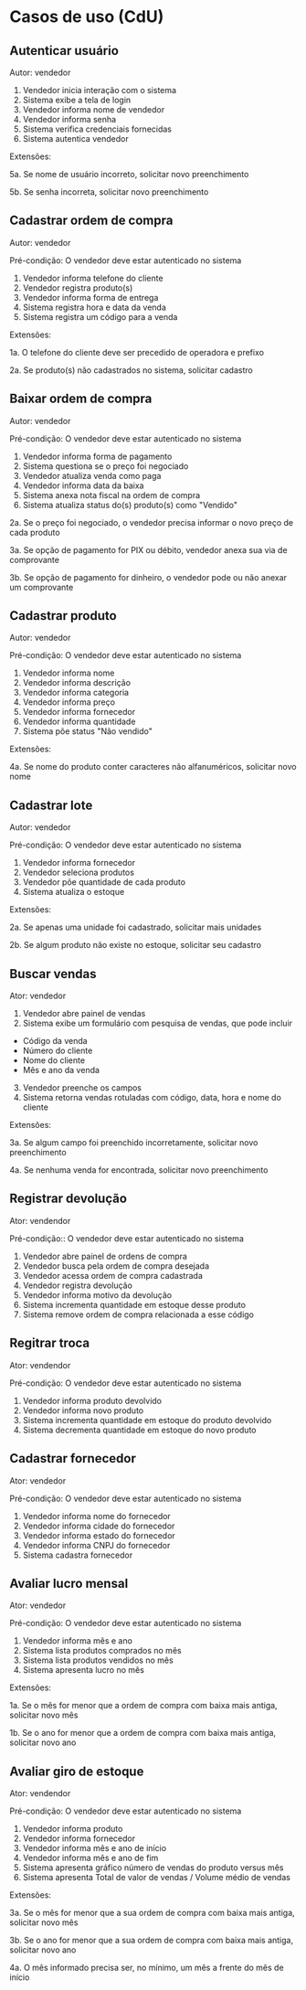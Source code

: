 # Casos de uso (CdU)

## Autenticar usuário

Autor: vendedor

1. Vendedor inicia interação com o sistema
2. Sistema exibe a tela de login
3. Vendedor informa nome de vendedor
4. Vendedor informa senha
5. Sistema verifica credenciais fornecidas
6. Sistema autentica vendedor

Extensões:

5a. Se nome de usuário incorreto, solicitar novo preenchimento

5b. Se senha incorreta, solicitar novo preenchimento

## Cadastrar ordem de compra

Autor: vendedor

Pré-condição: O vendedor deve estar autenticado no sistema

1. Vendedor informa telefone do cliente
2. Vendedor registra produto(s)
3. Vendedor informa forma de entrega
4. Sistema registra hora e data da venda
5. Sistema registra um código para a venda

Extensões:

1a. O telefone do cliente deve ser precedido de operadora e prefixo

2a. Se produto(s) não cadastrados no sistema, solicitar cadastro

## Baixar ordem de compra

Autor: vendedor

Pré-condição: O vendedor deve estar autenticado no sistema

1. Vendedor informa forma de pagamento
2. Sistema questiona se o preço foi negociado
3. Vendedor atualiza venda como paga
4. Vendedor informa data da baixa
5. Sistema anexa nota fiscal na ordem de compra
6. Sistema atualiza status do(s) produto(s) como "Vendido"

2a. Se o preço foi negociado, o vendedor precisa informar o novo preço de cada produto

3a. Se opção de pagamento for PIX ou débito, vendedor anexa sua via de comprovante

3b. Se opção de pagamento for dinheiro, o vendedor pode ou não anexar um comprovante

## Cadastrar produto

Autor: vendedor

Pré-condição: O vendedor deve estar autenticado no sistema

1. Vendedor informa nome
2. Vendedor informa descrição
3. Vendedor informa categoria
4. Vendedor informa preço
5. Vendedor informa fornecedor
6. Vendedor informa quantidade
7. Sistema põe status "Não vendido"

Extensões:

4a. Se nome do produto conter caracteres não alfanuméricos, solicitar novo nome

## Cadastrar lote

Autor: vendedor

Pré-condição: O vendedor deve estar autenticado no sistema

1. Vendedor informa fornecedor
2. Vendedor seleciona produtos
3. Vendedor põe quantidade de cada produto
4. Sistema atualiza o estoque

Extensões:

2a. Se apenas uma unidade foi cadastrado, solicitar mais unidades

2b. Se algum produto não existe no estoque, solicitar seu cadastro

## Buscar vendas

Ator: vendedor

1. Vendedor abre painel de vendas
2. Sistema exibe um formulário com pesquisa de vendas, que pode incluir
- Código da venda
- Número do cliente
- Nome do cliente
- Mês e ano da venda
3. Vendedor preenche os campos
4. Sistema retorna vendas rotuladas com código, data, hora e nome do cliente

Extensões:

3a. Se algum campo foi preenchido incorretamente, solicitar novo preenchimento

4a. Se nenhuma venda for encontrada, solicitar novo preenchimento

## Registrar devolução 

Ator: vendendor

Pré-condição:: O vendedor deve estar autenticado no sistema

1. Vendedor abre painel de ordens de compra
2. Vendedor busca pela ordem de compra desejada
3. Vendedor acessa ordem de compra cadastrada
4. Vendedor registra devolução
5. Vendedor informa motivo da devolução
6. Sistema incrementa quantidade em estoque desse produto
7. Sistema remove ordem de compra relacionada a esse código

## Regitrar troca

Ator: vendendor

Pré-condição: O vendedor deve estar autenticado no sistema

1. Vendedor informa produto devolvido
2. Vendedor informa novo produto
3. Sistema incrementa quantidade em estoque do produto devolvido
4. Sistema decrementa quantidade em estoque do novo produto

## Cadastrar fornecedor

Ator: vendedor

Pré-condição: O vendedor deve estar autenticado no sistema

1. Vendedor informa nome do fornecedor
2. Vendedor informa cidade do fornecedor
3. Vendedor informa estado do fornecedor
4. Vendedor informa CNPJ do fornecedor
5. Sistema cadastra fornecedor

## Avaliar lucro mensal

Ator: vendedor

Pré-condição: O vendedor deve estar autenticado no sistema

1. Vendedor informa mês e ano
2. Sistema lista produtos comprados no mês
3. Sistema lista produtos vendidos no mês
4. Sistema apresenta lucro no mês

Extensões:

1a. Se o mês for menor que a ordem de compra com baixa mais antiga, solicitar novo mês

1b. Se o ano for menor que a ordem de compra com baixa mais antiga, solicitar novo ano

## Avaliar giro de estoque

Ator: vendendor

Pré-condição: O vendedor deve estar autenticado no sistema

1. Vendedor informa produto
2. Vendedor informa fornecedor 
3. Vendedor informa mês e ano de início
4. Vendedor informa mês e ano de fim
5. Sistema apresenta gráfico número de vendas do produto versus mês
6. Sistema apresenta Total de valor de vendas / Volume médio de vendas

Extensões:

3a. Se o mês for menor que a sua ordem de compra com baixa mais antiga, solicitar novo mês

3b. Se o ano for menor que a sua ordem de compra com baixa mais antiga, solicitar novo ano

4a. O mês informado precisa ser, no mínimo, um mês a frente do mês de início
